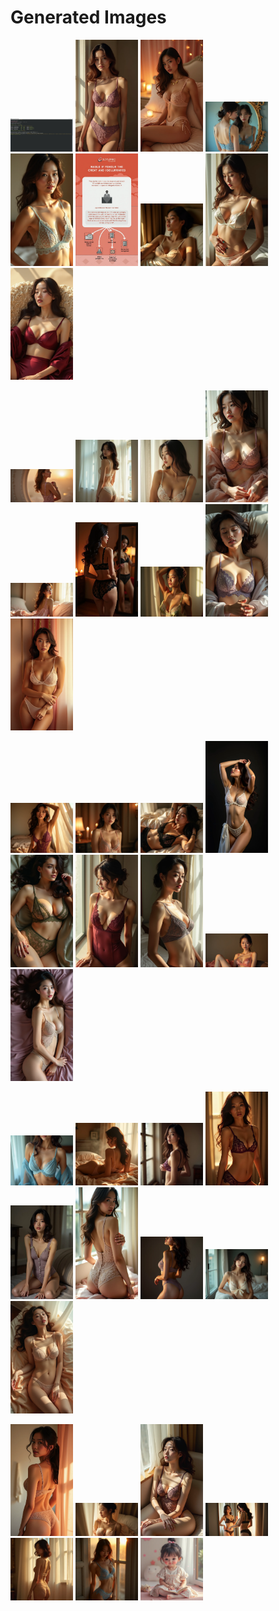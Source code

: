 # Generated Images



<img src="2025_07_16_01.webp" width="100"/> <img src="2025_07_16_02.webp" width="100"/> <img src="2025_07_16_03.webp" width="100"/> <img src="2025_07_16_04.webp" width="100"/> <img src="2025_07_16_05.webp" width="100"/> <img src="2025_07_16_06.webp" width="100"/> <img src="2025_07_16_07.webp" width="100"/> <img src="2025_07_16_08.webp" width="100"/> <img src="2025_07_16_09.webp" width="100"/>

<img src="2025_07_16_10.webp" width="100"/> <img src="2025_07_16_11.webp" width="100"/> <img src="2025_07_16_12.webp" width="100"/> <img src="2025_07_16_13.webp" width="100"/> <img src="2025_07_16_14.webp" width="100"/> <img src="2025_07_16_15.webp" width="100"/> <img src="2025_07_16_16.webp" width="100"/> <img src="2025_07_16_17.webp" width="100"/> <img src="2025_07_16_18.webp" width="100"/>

<img src="2025_07_16_19.webp" width="100"/> <img src="2025_07_16_20.webp" width="100"/> <img src="2025_07_16_21.webp" width="100"/> <img src="2025_07_16_22.webp" width="100"/> <img src="2025_07_16_23.webp" width="100"/> <img src="2025_07_16_24.webp" width="100"/> <img src="2025_07_16_25.webp" width="100"/> <img src="2025_07_16_26.webp" width="100"/> <img src="2025_07_16_27.webp" width="100"/>

<img src="2025_07_16_28.webp" width="100"/> <img src="2025_07_16_29.webp" width="100"/> <img src="2025_07_16_30.webp" width="100"/> <img src="2025_07_16_31.webp" width="100"/> <img src="2025_07_16_32.webp" width="100"/> <img src="2025_07_16_33.webp" width="100"/> <img src="2025_07_16_34.webp" width="100"/> <img src="2025_07_16_35.webp" width="100"/> <img src="2025_07_16_36.webp" width="100"/>

<img src="2025_07_16_37.webp" width="100"/> <img src="2025_07_16_38.webp" width="100"/> <img src="2025_07_16_39.webp" width="100"/> <img src="2025_07_16_40.webp" width="100"/> <img src="2025_07_16_41.webp" width="100"/> <img src="2025_07_16_42.webp" width="100"/> <img src="2025_07_16_43.webp" width="100"/>
